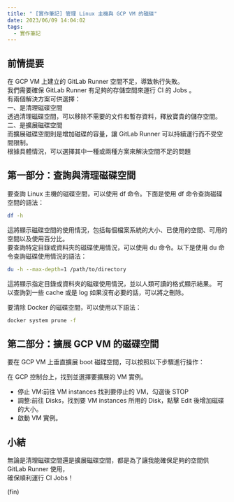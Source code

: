 ```yaml
---
title: " [實作筆記] 管理 Linux 主機與 GCP VM 的磁碟"
date: 2023/06/09 14:04:02
tags:
  - 實作筆記
---
```


## 前情提要

在 GCP VM 上建立的 GitLab Runner 空間不足，導致執行失敗。  
我們需要確保 GitLab Runner 有足夠的存儲空間來運行 CI 的 Jobs 。  
有兩個解決方案可供選擇：  
一、是清理磁碟空間  
透過清理磁碟空間，可以移除不需要的文件和暫存資料，釋放寶貴的儲存空間。  
二、是擴展磁碟空間  
而擴展磁碟空間則是增加磁碟的容量，讓 GitLab Runner 可以持續運行而不受空間限制。  
根據具體情況，可以選擇其中一種或兩種方案來解決空間不足的問題

## 第一部分：查詢與清理磁碟空間

要查詢 Linux 主機的磁碟空間，可以使用 df 命令。下面是使用 df 命令查詢磁碟空間的語法：

```bash
df -h
```

這將顯示磁碟空間的使用情況，包括每個檔案系統的大小、已使用的空間、可用的空間以及使用百分比。  
要查詢特定目錄或資料夾的磁碟使用情況，可以使用 du 命令。以下是使用 du 命令查詢磁碟使用情況的語法：

```bash
du -h --max-depth=1 /path/to/directory
```

這將顯示指定目錄或資料夾的磁碟使用情況，並以人類可讀的格式顯示結果。
可以查詢到一些 cache 或是 log 如果沒有必要的話，可以將之刪除。

要清除 Docker 的磁碟空間，可以使用以下語法：

```bash
docker system prune -f
```

## 第二部分：擴展 GCP VM 的磁碟空間

要在 GCP VM 上垂直擴展 boot 磁碟空間，可以按照以下步驟進行操作：

在 GCP 控制台上，找到並選擇要擴展的 VM 實例。

- 停止 VM:前往 VM instances 找到要停止的 VM，勾選後 STOP
- 調整:前往 Disks，找到要 VM instances 所用的 Disk，點擊 Edit 後增加磁碟的大小。
- 啟動 VM 實例。

## 小結

無論是清理磁碟空間還是擴展磁碟空間，都是為了讓我能確保足夠的空間供 GitLab Runner 使用，  
確保順利運行 CI Jobs！

(fin)
